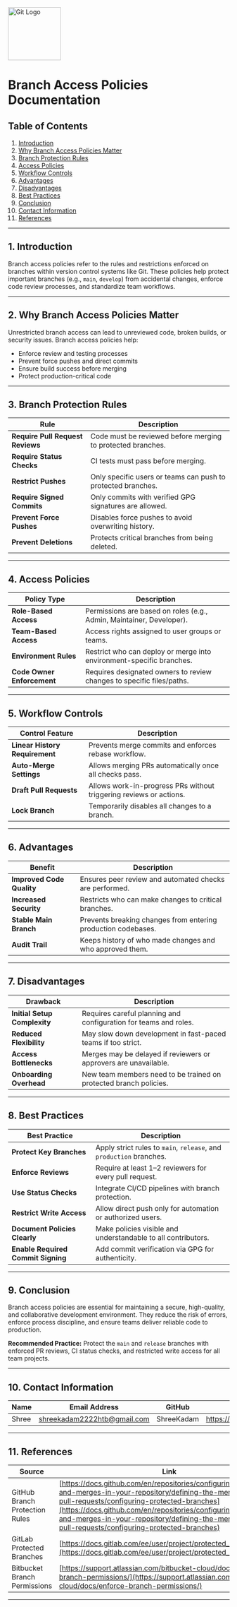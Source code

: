 <img src="https://git-scm.com/images/logos/downloads/Git-Icon-1788C.png" alt="Git Logo" width="120"/>

# Branch Access Policies Documentation

## Table of Contents

1. [Introduction](#1-introduction)  
2. [Why Branch Access Policies Matter](#2-why-branch-access-policies-matter)  
3. [Branch Protection Rules](#3-branch-protection-rules)  
4. [Access Policies](#4-access-policies)  
5. [Workflow Controls](#5-workflow-controls)  
6. [Advantages](#6-advantages)  
7. [Disadvantages](#7-disadvantages)  
8. [Best Practices](#8-best-practices)  
9. [Conclusion](#9-conclusion)  
10. [Contact Information](#10-contact-information)  
11. [References](#11-references)

---

## 1. Introduction

Branch access policies refer to the rules and restrictions enforced on branches within version control systems like Git. These policies help protect important branches (e.g., `main`, `develop`) from accidental changes, enforce code review processes, and standardize team workflows.

---

## 2. Why Branch Access Policies Matter

Unrestricted branch access can lead to unreviewed code, broken builds, or security issues. Branch access policies help:

- Enforce review and testing processes
- Prevent force pushes and direct commits
- Ensure build success before merging
- Protect production-critical code

---

## 3. Branch Protection Rules

| Rule                            | Description                                                                 |
|----------------------------------|-----------------------------------------------------------------------------|
| **Require Pull Request Reviews** | Code must be reviewed before merging to protected branches.                 |
| **Require Status Checks**        | CI tests must pass before merging.                                          |
| **Restrict Pushes**              | Only specific users or teams can push to protected branches.                |
| **Require Signed Commits**       | Only commits with verified GPG signatures are allowed.                      |
| **Prevent Force Pushes**         | Disables force pushes to avoid overwriting history.                         |
| **Prevent Deletions**            | Protects critical branches from being deleted.                              |

---

## 4. Access Policies

| Policy Type               | Description                                                                |
|---------------------------|----------------------------------------------------------------------------|
| **Role-Based Access**     | Permissions are based on roles (e.g., Admin, Maintainer, Developer).       |
| **Team-Based Access**     | Access rights assigned to user groups or teams.                            |
| **Environment Rules**     | Restrict who can deploy or merge into environment-specific branches.       |
| **Code Owner Enforcement**| Requires designated owners to review changes to specific files/paths.       |

---

## 5. Workflow Controls

| Control Feature              | Description                                                               |
|------------------------------|---------------------------------------------------------------------------|
| **Linear History Requirement** | Prevents merge commits and enforces rebase workflow.                     |
| **Auto-Merge Settings**       | Allows merging PRs automatically once all checks pass.                    |
| **Draft Pull Requests**       | Allows work-in-progress PRs without triggering reviews or actions.        |
| **Lock Branch**               | Temporarily disables all changes to a branch.                             |

---

## 6. Advantages

| Benefit                       | Description                                                               |
|-------------------------------|---------------------------------------------------------------------------|
| **Improved Code Quality**     | Ensures peer review and automated checks are performed.                   |
| **Increased Security**        | Restricts who can make changes to critical branches.                      |
| **Stable Main Branch**        | Prevents breaking changes from entering production codebases.             |
| **Audit Trail**               | Keeps history of who made changes and who approved them.                  |

---

## 7. Disadvantages

| Drawback                      | Description                                                                 |
|-------------------------------|-----------------------------------------------------------------------------|
| **Initial Setup Complexity**  | Requires careful planning and configuration for teams and roles.           |
| **Reduced Flexibility**       | May slow down development in fast-paced teams if too strict.               |
| **Access Bottlenecks**        | Merges may be delayed if reviewers or approvers are unavailable.           |
| **Onboarding Overhead**       | New team members need to be trained on protected branch policies.          |

---

## 8. Best Practices

| Best Practice                    | Description                                                              |
|----------------------------------|--------------------------------------------------------------------------|
| **Protect Key Branches**         | Apply strict rules to `main`, `release`, and `production` branches.      |
| **Enforce Reviews**              | Require at least 1–2 reviewers for every pull request.                   |
| **Use Status Checks**            | Integrate CI/CD pipelines with branch protection.                        |
| **Restrict Write Access**        | Allow direct push only for automation or authorized users.               |
| **Document Policies Clearly**    | Make policies visible and understandable to all contributors.            |
| **Enable Required Commit Signing** | Add commit verification via GPG for authenticity.                      |

---

## 9. Conclusion

Branch access policies are essential for maintaining a secure, high-quality, and collaborative development environment. They reduce the risk of errors, enforce process discipline, and ensure teams deliver reliable code to production.

 **Recommended Practice:** Protect the `main` and `release` branches with enforced PR reviews, CI status checks, and restricted write access for all team projects.

---

## 10. Contact Information

| Name| Email Address      | GitHub | URL |
|-----|--------------------------|-------------|---------|
| Shree | shreekadam2222htb@gmail.com|  ShreeKadam  |  https://github.com/ShreeKadam   |

---

## 11. References

| Source                          | Link                                                                 |
|---------------------------------|----------------------------------------------------------------------|
| GitHub Branch Protection Rules  | [https://docs.github.com/en/repositories/configuring-branches-and-merges-in-your-repository/defining-the-mergeability-of-pull-requests/configuring-protected-branches](https://docs.github.com/en/repositories/configuring-branches-and-merges-in-your-repository/defining-the-mergeability-of-pull-requests/configuring-protected-branches) |
| GitLab Protected Branches       | [https://docs.gitlab.com/ee/user/project/protected_branches.html](https://docs.gitlab.com/ee/user/project/protected_branches.html) |
| Bitbucket Branch Permissions    | [https://support.atlassian.com/bitbucket-cloud/docs/enforce-branch-permissions/](https://support.atlassian.com/bitbucket-cloud/docs/enforce-branch-permissions/) |

---
